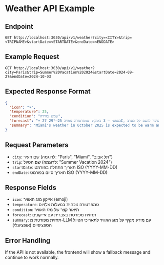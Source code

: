 # Weather API Example

## Endpoint
```
GET http://localhost:3030/api/v1/weather?city=<CITY>&trip=<TRIPNAME>&startDate=<STARTDATE>&endDate=<ENDDATE>
```

## Example Request
```
GET http://localhost:3030/api/v1/weather?city=Paris&trip=Summer%20Vacation%202024&startDate=2024-09-27&endDate=2024-10-03
```

## Expected Response Format
```json
{
  "icon": "☀️",
  "temperature": 25,
  "condition": "שמש בהירה",
  "forecast": "☀️ 27 בספט׳ – 3 באוק׳: טמפרטורה צפויה 25–29°C, רוב הזמן שמש, יומיים עם סיכוי לגשם קל בערב.",
  "summary": "Miami's weather in October 2025 is expected to be warm and sunny, with some potential rain showers. Here's a breakdown of what you can expect:\n\n**Temperature:**\n\n* Daytime temperatures will likely range from the mid-80s to low 90s Fahrenheit (29°C - 32°C).\n* Nighttime temperatures will be in the mid-70s to low 80s Fahrenheit (23°C - 27°C).\n\n**Humidity:**\n\n* The relative humidity will decrease significantly as October progresses, with an average of 60% during the first half of the month and around 50% towards the end.\n\n**Rainfall:**\n\n* October is generally a dry month in Miami, but you can expect occasional rain showers. On average, Miami receives around 2-3 inches (5-7.5 cm) of rainfall in October.\n* The most likely time for rain is during late morning and early afternoon.\n\n**Sunshine:**\n\n* Miami enjoys an average of 9 hours of sunshine per day in October, making it a great time to enjoy outdoor activities like beach trips, boat tours, or exploring the city's parks and gardens.\n\n**Hurricane Season:**\n\n* Keep in mind that Miami is still within the Atlantic hurricane season, which runs from June 1st to November 30th.\n* Although the chances of a hurricane hitting Miami are relatively low during October, it's always best to monitor weather forecasts and be prepared for any potential storms.\n\nOverall, Miami's weather in October 2025 will likely be warm, sunny, and dry, making it an excellent time to enjoy the city's outdoor attractions."
}
```

## Request Parameters

- `city`: שם העיר (לדוגמה: "Paris", "Miami", "תל אביב")
- `trip`: שם הטיול (לדוגמה: "Summer Vacation 2024")
- `startDate`: תאריך התחלה בפורמט ISO (YYYY-MM-DD)
- `endDate`: תאריך סיום בפורמט ISO (YYYY-MM-DD)

## Response Fields

- `icon`: אייקון מזג האוויר (emoji)
- `temperature`: טמפרטורה נוכחית במעלות צלזיוס
- `condition`: תיאור קצר של מזג האוויר
- `forecast`: תחזית מפורטת בעברית עם אייקונים
- `summary`: תחזית מפורטת מ-LLM עם מידע מקיף על מזג האוויר לתאריכי הטיול הספציפיים (אופציונלי)

## Error Handling
If the API is not available, the frontend will show a fallback message and continue to work normally.
